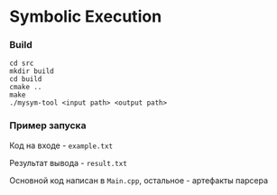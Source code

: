 # Symbolic Execution

### Build

```
cd src
mkdir build
cd build
cmake ..
make
./mysym-tool <input path> <output path>
```

### Пример запуска

Код на входе - `example.txt`

Результат вывода - `result.txt`

Основной код написан в `Main.cpp`, остальное - артефакты парсера